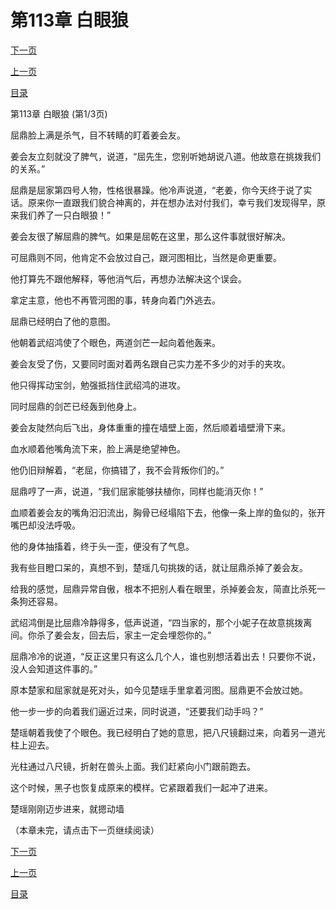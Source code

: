 <h1>第113章    白眼狼</h1>
            <div><p><a href="./0337_%E7%AC%AC113%E7%AB%A0_%E7%99%BD%E7%9C%BC%E7%8B%BC.md">下一页</a></p><p><a href="./0335_%E7%AC%AC112%E7%AB%A0_%E6%8C%91%E6%8B%A8%E7%A6%BB%E9%97%B4.md">上一页</a></p><p><a href="../">目录</a></p></div>
            <div><p>第113章    白眼狼 (第1/3页)</p><p>屈鼎脸上满是杀气，目不转睛的盯着姜会友。</p><p>姜会友立刻就没了脾气，说道，“屈先生，您别听她胡说八道。他故意在挑拨我们的关系。”</p><p>屈鼎是屈家第四号人物，性格很暴躁。他冷声说道，“老姜，你今天终于说了实话。原来你一直跟我们貌合神离的，并在想办法对付我们，幸亏我们发现得早，原来我们养了一只白眼狼！”</p><p>姜会友很了解屈鼎的脾气。如果是屈乾在这里，那么这件事就很好解决。</p><p>可屈鼎则不同，他肯定不会放过自己，跟河图相比，当然是命更重要。</p><p>他打算先不跟他解释，等他消气后，再想办法解决这个误会。</p><p>拿定主意，他也不再管河图的事，转身向着门外逃去。</p><p>屈鼎已经明白了他的意图。</p><p>他朝着武绍鸿使了个眼色，两道剑芒一起向着他轰来。</p><p>姜会友受了伤，又要同时面对着两名跟自己实力差不多少的对手的夹攻。</p><p>他只得挥动宝剑，勉强抵挡住武绍鸿的进攻。</p><p>同时屈鼎的剑芒已经轰到他身上。</p><p>姜会友陡然向后飞出，身体重重的撞在墙壁上面，然后顺着墙壁滑下来。</p><p>血水顺着他嘴角流下来，脸上满是绝望神色。</p><p>他仍旧辩解着，“老屈，你搞错了，我不会背叛你们的。”</p><p>屈鼎哼了一声，说道，“我们屈家能够扶植你，同样也能消灭你！”</p><p>血顺着姜会友的嘴角汩汩流出，胸骨已经塌陷下去，他像一条上岸的鱼似的，张开嘴巴却没法呼吸。</p><p>他的身体抽搐着，终于头一歪，便没有了气息。</p><p>我有些目瞪口呆的，真想不到，楚瑶几句挑拨的话，就让屈鼎杀掉了姜会友。</p><p>给我的感觉，屈鼎异常自傲，根本不把别人看在眼里，杀掉姜会友，简直比杀死一条狗还容易。</p><p>武绍鸿倒是比屈鼎冷静得多，低声说道，“四当家的，那个小妮子在故意挑拨离间。你杀了姜会友，回去后，家主一定会埋怨你的。”</p><p>屈鼎冷冷的说道，“反正这里只有这么几个人，谁也别想活着出去！只要你不说，没人会知道这件事的。”</p><p>原本楚家和屈家就是死对头，如今见楚瑶手里拿着河图。屈鼎更不会放过她。</p><p>他一步一步的向着我们逼近过来，同时说道，“还要我们动手吗？”</p><p>楚瑶朝着我使了个眼色。我已经明白了她的意思，把八尺镜翻过来，向着另一道光柱上迎去。</p><p>光柱通过八尺镜，折射在兽头上面。我们赶紧向小门跟前跑去。</p><p>这个时候，黑子也恢复成原来的模样。它紧跟着我们一起冲了进来。</p><p>楚瑶刚刚迈步进来，就摁动墙</p><p>（本章未完，请点击下一页继续阅读）</p></div>
            <div><p><a href="./0337_%E7%AC%AC113%E7%AB%A0_%E7%99%BD%E7%9C%BC%E7%8B%BC.md">下一页</a></p><p><a href="./0335_%E7%AC%AC112%E7%AB%A0_%E6%8C%91%E6%8B%A8%E7%A6%BB%E9%97%B4.md">上一页</a></p><p><a href="../">目录</a></p></div>